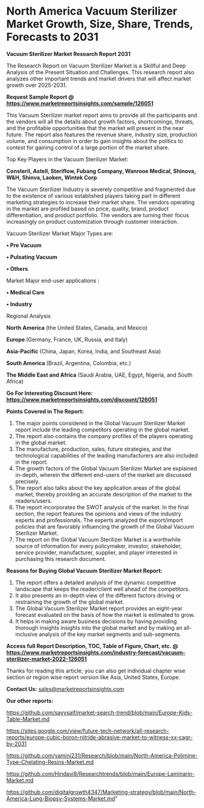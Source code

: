 # North America Vacuum Sterilizer Market Growth, Size, Share, Trends, Forecasts to 2031

<strong>Vacuum Sterilizer Market Research Report 2031</strong>

The Research Report on Vacuum Sterilizer Market is a Skillful and Deep Analysis of the Present Situation and Challenges. This research report also analyzes other important trends and market drivers that will affect market growth over 2025-2031.

<strong>Request Sample Report @ <a href=https://www.marketreportsinsights.com/sample/126051>https://www.marketreportsinsights.com/sample/126051</a></strong>

This Vacuum Sterilizer market report aims to provide all the participants and the vendors will all the details about growth factors, shortcomings, threats, and the profitable opportunities that the market will present in the near future. The report also features the revenue share, industry size, production volume, and consumption in order to gain insights about the politics to contest for gaining control of a large portion of the market share.

Top Key Players in the Vacuum Sterilizer Market:

<strong>Consteril, Astell, Steriflow, Fubang Company, Wanrooe Medical, Shinova, W&H, Shinva, Laoken, Wintek Corp</strong>

The Vacuum Sterilizer Industry is severely competitive and fragmented due to the existence of various established players taking part in different marketing strategies to increase their market share. The vendors operating in the market are profiled based on price, quality, brand, product differentiation, and product portfolio. The vendors are turning their focus increasingly on product customization through customer interaction.

Vacuum Sterilizer Market Major Types are:

<strong>• Pre Vacuum

• Pulsating Vacuum

• Others</strong>

Market Major end-user applications :

<strong>• Medical Care

• Industry</strong>

Regional Analysis

</u><strong><b>North America</b></strong> (the United States, Canada, and Mexico)

<strong><b>Europe </b></strong>(Germany, France, UK, Russia, and Italy)

<strong><b>Asia-Pacific</b></strong> (China, Japan, Korea, India, and Southeast Asia)

<strong><b>South America</b></strong> (Brazil, Argentina, Colombia, etc.)

<strong><b>The Middle East and Africa</b></strong> (Saudi Arabia, UAE, Egypt, Nigeria, and South Africa)

<strong>Go For Interesting Discount Here: <a href=https://www.marketreportsinsights.com/discount/126051>https://www.marketreportsinsights.com/discount/126051</a></strong>

<strong>Points Covered in The Report:</strong>
<ol>
  <li>The major points considered in the Global Vacuum Sterilizer Market report include the leading competitors operating in the global market.</li>
  <li>The report also contains the company profiles of the players operating in the global market.</li>
  <li>The manufacture, production, sales, future strategies, and the technological capabilities of the leading manufacturers are also included in the report.</li>
  <li>The growth factors of the Global Vacuum Sterilizer Market are explained in-depth, wherein the different end-users of the market are discussed precisely.</li>
  <li>The report also talks about the key application areas of the global market, thereby providing an accurate description of the market to the readers/users.</li>
  <li>The report incorporates the SWOT analysis of the market. In the final section, the report features the opinions and views of the industry experts and professionals. The experts analyzed the export/import policies that are favorably influencing the growth of the Global Vacuum Sterilizer Market.</li>
  <li>The report on the Global Vacuum Sterilizer Market is a worthwhile source of information for every policymaker, investor, stakeholder, service provider, manufacturer, supplier, and player interested in purchasing this research document.</li>
</ol>
<strong>Reasons for Buying Global Vacuum Sterilizer Market Report:</strong>

<ol>
  <li>The report offers a detailed analysis of the dynamic competitive landscape that keeps the reader/client well ahead of the competitors.</li>
  <li>It also presents an in-depth view of the different factors driving or restraining the growth of the global market.</li>
  <li>The Global Vacuum Sterilizer Market report provides an eight-year forecast evaluated on the basis of how the market is estimated to grow.</li>
  <li>It helps in making aware business decisions by having providing thorough insights insights into the global market and by making an all-inclusive analysis of the key market segments and sub-segments.</li>
</ol>
<strong>Access full Report Description, TOC, Table of Figure, Chart, etc. @ <a href=https://www.marketreportsinsights.com/industry-forecast/vacuum-sterilizer-market-2022-126051>https://www.marketreportsinsights.com/industry-forecast/vacuum-sterilizer-market-2022-126051</a></strong>


Thanks for reading this article; you can also get individual chapter wise section or region wise report version like Asia, United States, Europe.

<strong>Contact Us:</strong>
sales@marketreportsinsights.com

<strong>Our other reports:</strong>

<a href=https://github.com/sayysaif/market-search-trend/blob/main/Europe-Kids-Table-Market.md>https://github.com/sayysaif/market-search-trend/blob/main/Europe-Kids-Table-Market.md</a>

<a href=https://sites.google.com/view/future-tech-network/all-research-reports/europe-cubic-boron-nitride-abrasive-market-to-witness-xx-cagr-by-2031>https://sites.google.com/view/future-tech-network/all-research-reports/europe-cubic-boron-nitride-abrasive-market-to-witness-xx-cagr-by-2031</a>

<a href=https://github.com/yamini231/Research/blob/main/North-America-Polimine-Type-Chelating-Resins-Market.md>https://github.com/yamini231/Research/blob/main/North-America-Polimine-Type-Chelating-Resins-Market.md</a>

<a href=https://github.com/Hindavi8/Researchtrends/blob/main/Europe-Laminarin-Market.md>https://github.com/Hindavi8/Researchtrends/blob/main/Europe-Laminarin-Market.md</a>

<a href=https://github.com/digitalgrowth4347/Marketing-strategy/blob/main/North-America-Lung-Biopsy-Systems-Market.md>https://github.com/digitalgrowth4347/Marketing-strategy/blob/main/North-America-Lung-Biopsy-Systems-Market.md</a>"
